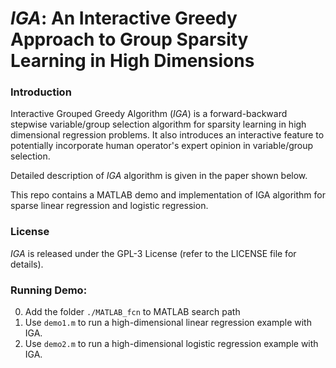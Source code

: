 # *IGA*: An Interactive Greedy Approach to Group Sparsity Learning in High Dimensions

### Introduction

Interactive Grouped Greedy Algorithm (*IGA*) is a forward-backward stepwise variable/group selection algorithm for sparsity learning in high dimensional regression problems. It also introduces an interactive feature to potentially incorporate human operator's expert opinion in variable/group selection.

Detailed description of *IGA* algorithm is given in the paper shown below.

This repo contains a MATLAB demo and implementation of IGA algorithm for sparse linear regression and logistic regression. 

### License

*IGA* is released under the GPL-3 License (refer to the LICENSE file for details).

### Running Demo:
0.	Add the folder `./MATLAB_fcn` to MATLAB search path
0.	Use `demo1.m` to run a high-dimensional linear regression example with IGA.
0.	Use `demo2.m` to run a high-dimensional logistic regression example with IGA.



